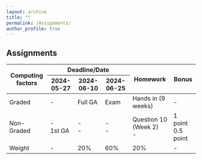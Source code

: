 ```yaml
---
layout: archive
title: ""
permalink: /Assignments/
author_profile: true
---
```


## Assignments

<table>
  <thead>
    <tr>
      <th rowspan="2" style="text-align: center;">Computing factors</th>
      <th colspan="3" style="text-align: center;">Deadline/Date</th>
      <th rowspan="2" style="text-align: center;">Homework</th>
      <th rowspan="2" style="text-align: center;">Bonus</th>
    </tr>
    <tr>
      <th style="text-align: center;">2024-05-27</th>
      <th style="text-align: center;">2024-06-10</th>
      <th style="text-align: center;">2024-06-25</th>
    </tr>
  </thead>
  <tbody>
    <tr>
      <td>Graded</td>
      <td>-</td>
      <td>Full GA</td>
      <td>Exam</td>
      <td>Hands in (9 weeks)</td>
      <td>-</td>
    </tr>
    <tr>
      <td>Non-Graded</td>
      <td>-<br>1st GA</td>
      <td>-<br>-</td>
      <td>-<br>-</td>
      <td>Question 10 (Week 2)<br>-</td>
      <td>1 point <br> 0.5 point</td>
    </tr>
    <tr>
      <td>Weight</td>
      <td>-</td>
      <td>20%</td>
      <td>60%</td>
      <td>20%</td>
      <td>-</td>
    </tr>
  </tbody>
</table>
